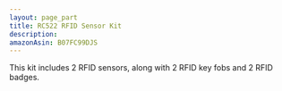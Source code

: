 ```yaml
---
layout: page_part
title: RC522 RFID Sensor Kit
description: 
amazonAsin: B07FC99DJS
---
```


This kit includes 2 RFID sensors, along with 2 RFID key fobs and 2 RFID badges.